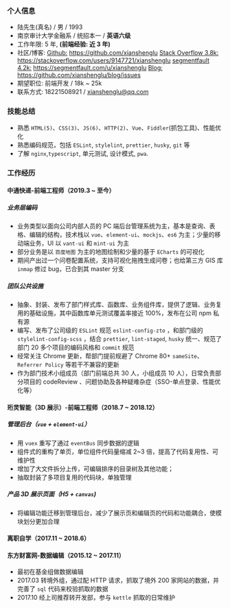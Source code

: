 ### 个人信息

- 陆先生(真名) / 男 / 1993
- 南京审计大学金融系 / 统招本一 / **英语六级**
- 工作年限: 5 年, **(前端经验: 近 3 年)**
- 社区/博客:
  [Github:](https://github.com/xianshenglu) https://github.com/xianshenglu
  [Stack Overflow 3.8k:](https://stackoverflow.com/users/9147721/xianshenglu) https://stackoverflow.com/users/9147721/xianshenglu
  [segmentfault 4.2k:](https://segmentfault.com/u/xianshenglu) https://segmentfault.com/u/xianshenglu
  [Blog:](https://github.com/xianshenglu/blog/issues) https://github.com/xianshenglu/blog/issues
- 期望职位: 前端开发 / 18k ~ 25k
- 联系方式: 18221508921 / xianshenglu@qq.com

### 技能总结

- 熟悉 `HTML(5)`、`CSS(3)`、`JS(6)`、`HTTP(2)`、`Vue`、`Fiddler`(抓包工具)、性能优化
- 熟悉编码规范，包括 `ESLint`, `stylelint`, `prettier`, `husky`, `git` 等
- 了解 `nginx`,`typescript`, 单元测试, 设计模式, `pwa`.

### 工作经历

#### 中通快递-前端工程师（2019.3 ~ 至今）

##### 业务层编码

- 业务类型以面向公司内部人员的 PC 端后台管理系统为主，基本是查询、表格、编辑的结构，技术栈以 `vue`、`element-ui`、`mockjs`、`es6` 为主；少量的移动端业务，UI 以 `vant-ui` 和 `mint-ui` 为主
- 部分业务是以 `百度地图` 为主的地图绘制和少量的基于 `ECharts` 的可视化
- 期间产出过一个问卷配置系统，支持可视化拖拽生成问卷；也给第三方 GIS 库 `inmap` 修过 bug，已合到其 master 分支

##### 团队公共设施

- 抽象、封装、发布了部门样式库、函数库、业务组件库，提供了逻辑、业务复用的基础设施，其中函数库单元测试覆盖率接近 100%，发布在公司 npm 私有源
- 编写、发布了公司级的 `ESLint` 规范 `eslint-config-zto` ，和部门级的 `stylelint-config-scss` ，结合 `prettier`, `lint-staged`, `husky` 统一、规范了部门 20 多个项目的编码风格和 `commit` 规范
- 经常关注 Chrome 更新，帮部门提前规避了 Chrome 80+ `sameSite`、`Referrer Policy` 等若干不兼容的更新
- 作为部门技术小组成员（部门前端总共 30 人，小组成员 10 人），日常负责部分项目的 codeReview 、问题协助及各种疑难杂症（SSO-单点登录、性能优化等）

#### 珩灵智能（3D 展示）-前端工程师（2018.7 ~ 2018.12）

##### 管理后台（`vue` + `element-ui`）

- 用 `vuex` 重写了通过 `eventBus` 同步数据的逻辑
- 组件式的重构了单页，单位组件代码量缩减 2~3 倍，提高了代码复用性、可维护性
- 增加了大文件拆分上传，可编辑排序的目录树及其他功能；
- 抽取封装了多项目复用的代码块，单独管理

##### 产品 3D 展示页面（H5 + `canvas`)

- 将编辑功能迁移到管理后台，减少了展示页和编辑页的代码和功能耦合，使模块划分更加合理

#### 离职自学（2017.11 ~ 2018.6）


#### 东方财富网-数据编辑（2015.12 ~ 2017.11）

- 最初在基金组做数据编辑
- 2017.03 转境外组，通过配 HTTP 请求，抓取了境外 200 家网站的数据，并完善了 `sql` 代码来校验抓取的数据
- 2017.10 经上司推荐转开发部，参与 `kettle` 抓取的日常维护